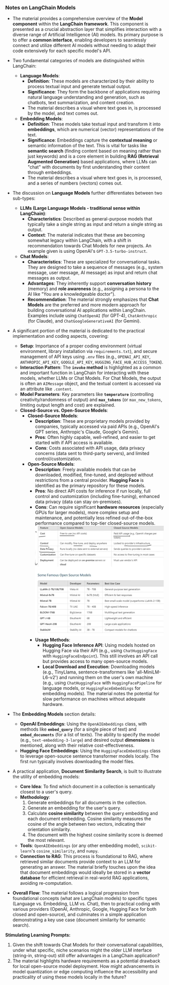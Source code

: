 ### Notes on LangChain Models

- The material provides a comprehensive overview of the **Model component** within the **LangChain framework**. This component is presented as a crucial abstraction layer that simplifies interaction with a diverse range of Artificial Intelligence (AI) models. Its primary purpose is to offer a **common interface**, enabling developers to seamlessly connect and utilize different AI models without needing to adapt their code extensively for each specific model's API.

- Two fundamental categories of models are distinguished within LangChain:

  - **Language Models**:
    - **Definition**: These models are characterized by their ability to process textual input and generate textual output.
    - **Significance**: They form the backbone of applications requiring natural language understanding and generation, such as chatbots, text summarization, and content creation.
    - The material describes a visual where text goes in, is processed by the model, and text comes out.
  - **Embedding Models**:
    - **Definition**: These models take textual input and transform it into **embeddings**, which are numerical (vector) representations of the text.
    - **Significance**: Embeddings capture the **contextual meaning** or semantic information of the text. This is vital for tasks like **semantic search** (finding content based on meaning rather than just keywords) and is a core element in building **RAG (Retrieval Augmented Generation)** based applications, where LLMs can "chat" with documents by first understanding their content through embeddings.
    - The material describes a visual where text goes in, is processed, and a series of numbers (vectors) comes out.

- The discussion on **Language Models** further differentiates between two sub-types:

  - **LLMs (Large Language Models - traditional sense within LangChain)**:
    - **Characteristics**: Described as general-purpose models that typically take a single string as input and return a single string as output.
    - **Context**: The material indicates that these are becoming somewhat legacy within LangChain, with a shift in recommendation towards Chat Models for new projects. An example given is using OpenAI's `GPT-3.5-turbo-instruct`.
  - **Chat Models**:
    - **Characteristics**: These are specialized for conversational tasks. They are designed to take a sequence of messages (e.g., system message, user message, AI message) as input and return chat messages as output.
    - **Advantages**: They inherently support **conversation history** (memory) and **role awareness** (e.g., assigning a persona to the AI like "You are a knowledgeable doctor").
    - **Recommendation**: The material strongly emphasizes that **Chat Models** are the preferred and more modern approach for building conversational AI applications within LangChain. Examples include using `ChatOpenAI` (for GPT-4), `ChatAnthropic` (for Claude), and `ChatGoogleGenerativeAI` (for Gemini).

- A significant portion of the material is dedicated to the practical implementation and coding aspects, covering:

  - **Setup**: Importance of a proper coding environment (virtual environment, library installation via `requirements.txt`), and secure management of API keys using `.env` files (e.g., `OPENAI_API_KEY`, `ANTHROPIC_API_KEY`, `GOOGLE_API_KEY`, `HUGGING_FACE_HUB_ACCESS_TOKEN`).
  - **Interaction Pattern**: The **`invoke` method** is highlighted as a common and important function in LangChain for interacting with these models, whether LLMs or Chat Models. For Chat Models, the output is often an `AIMessage` object, and the textual content is accessed via an attribute like `.content`.
  - **Model Parameters**: Key parameters like **`temperature`** (controlling creativity/randomness of output) and **`max_tokens`** (or `max_new_tokens`, limiting output length and cost) are explained.
  - **Closed-Source vs. Open-Source Models**:
    - **Closed-Source Models**:
      - **Description**: These are proprietary models provided by companies, typically accessed via paid APIs (e.g., OpenAI's GPT series, Anthropic's Claude, Google's Gemini).
      - **Pros**: Often highly capable, well-refined, and easier to get started with if API access is available.
      - **Cons**: Costs associated with API usage, data privacy concerns (data sent to third-party servers), and limited control/customization.
    - **Open-Source Models**:
      - **Description**: Freely available models that can be downloaded, modified, fine-tuned, and deployed without restrictions from a central provider. **Hugging Face** is identified as the primary repository for these models.
      - **Pros**: No direct API costs for inference if run locally, full control and customization (including fine-tuning), enhanced data privacy (data can stay on-premises).
      - **Cons**: Can require significant **hardware resources** (especially GPUs for larger models), more complex setup and maintenance, and potentially less refined out-of-the-box performance compared to top-tier closed-source models.
        ![alt text](images/image-7.png)
      - **Usage Methods**:
        - **Hugging Face Inference API**: Using models hosted on Hugging Face via their API (e.g., using `ChatHuggingFace` with `HuggingFaceEndpoint`). This still involves an API call but provides access to many open-source models.
        - **Local Download and Execution**: Downloading models (e.g., TinyLlama, sentence-transformers like 'all-MiniLM-L6-v2') and running them on the user's own machine (e.g., using `ChatHuggingFace` with `HuggingFacePipeline` for language models, or `HuggingFaceEmbeddings` for embedding models). The material notes the potential for slow performance on machines without adequate hardware.

- The **Embedding Models** section details:

  - **OpenAI Embeddings**: Using the `OpenAIEmbeddings` class, with methods like **`embed_query`** (for a single piece of text) and **`embed_documents`** (for a list of texts). The ability to specify the model (e.g., `text-embedding-3-large`) and desired output **dimensions** is mentioned, along with their relative cost-effectiveness.
  - **Hugging Face Embeddings**: Using the `HuggingFaceEmbeddings` class to leverage open-source sentence transformer models locally. The first run typically involves downloading the model files.

- A practical application, **Document Similarity Search**, is built to illustrate the utility of embedding models:

  - **Core Idea**: To find which document in a collection is semantically closest to a user's query.
  - **Methodology**:
    1.  Generate embeddings for all documents in the collection.
    2.  Generate an embedding for the user's query.
    3.  Calculate **cosine similarity** between the query embedding and each document embedding. Cosine similarity measures the cosine of the angle between two vectors, indicating their orientation similarity.
    4.  The document with the highest cosine similarity score is deemed the most relevant.
  - **Tools**: `OpenAIEmbeddings` (or any other embedding model), `scikit-learn`'s `cosine_similarity`, and `numpy`.
  - **Connection to RAG**: This process is foundational to RAG, where retrieved similar documents provide context to an LLM for generating an answer. The material briefly touches upon the idea that document embeddings would ideally be stored in a **vector database** for efficient retrieval in real-world RAG applications, avoiding re-computation.

- **Overall Flow**: The material follows a logical progression from foundational concepts (what are LangChain models) to specific types (Language vs. Embedding, LLM vs. Chat), then to practical coding with various providers (OpenAI, Anthropic, Google, Hugging Face for both closed and open-source), and culminates in a simple application demonstrating a key use case (document similarity for semantic search).

**Stimulating Learning Prompts:**

1.  Given the shift towards Chat Models for their conversational capabilities, under what specific, niche scenarios might the older LLM interface (string-in, string-out) still offer advantages in a LangChain application?
2.  The material highlights hardware requirements as a potential drawback for local open-source model deployment. How might advancements in model quantization or edge computing influence the accessibility and practicality of using these models locally in the future?
